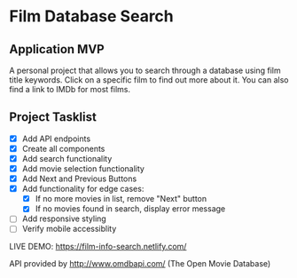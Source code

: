 # Film Database Search

## Application MVP
A personal project that allows you to search through a database using film title keywords. Click on a specific film to find out more about it. You can also find a link to IMDb for most films.

## Project Tasklist
- [x] Add API endpoints
- [x] Create all components
- [x] Add search functionality
- [x] Add movie selection functionality
- [x] Add Next and Previous Buttons
- [x] Add functionality for edge cases:
    - [x] If no more movies in list, remove "Next" button
    - [x] If no movies found in search, display error message
- [ ] Add responsive styling
- [ ] Verify mobile accessiblity

LIVE DEMO: https://film-info-search.netlify.com/

API provided by http://www.omdbapi.com/ (The Open Movie Database)
